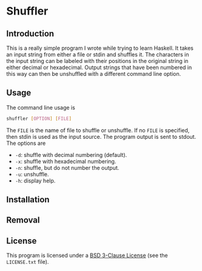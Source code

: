 # Shuffler

## Introduction

This is a really simple program I wrote while trying to learn Haskell. It takes an input string from either a file or stdin and shuffles it. The characters in the input string can be labeled with their positions in the original string in either decimal or hexadecimal. Output strings that have been numbered in this way can then be unshuffled with a different command line option.

## Usage

The command line usage is
```bash
shuffler [OPTION] [FILE]
```
The `FILE` is the name of file to shuffle or unshuffle. If no `FILE` is specified, then stdin is used as the input source. The program output is sent to stdout. The options are
* `-d`: shuffle with decimal numbering (default).
* `-x`: shuffle with hexadecimal numbering.
* `-n`: shuffle, but do not number the output.
* `-u`: unshuffle.
* `-h`: display help.

## Installation

## Removal

## License

This program is licensed under a [BSD 3-Clause License](http://opensource.org/licenses/BSD-3-Clause) (see the `LICENSE.txt` file).
